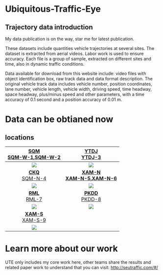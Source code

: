 # Ubiquitous-Traffic-Eye
## Trajectory data introduction
My data publication is on the way, star me for latest publication.

These datasets include quantities vehicle trajectories at several sites. The dataset is extracted from aerial videos. Labor work is used to ensure accuracy.
Each file is a group of sample, extracted on different sites and time, also in dynamic traffic conditions.

Data available for download from this website include: video files with object identification box, raw track data and data format description. The original vehicle track data includes vehicle number, position coordinates, lane number, vehicle length, vehicle width, driving speed, time headway, space headway, plus/minus speed and other parameters, with a time accuracy of 0.1 second and a position accuracy of 0.01 m.

# Data can be obtianed now

## locations

[<b>SQM</b><br />](https://github.com/Ruyi-Feng/Ubiquitous-Traffic-Eye/tree/UTE/datasets/SQM)[SQM-W-1](https://github.com/Ruyi-Feng/Ubiquitous-Traffic-Eye/tree/UTE/datasets/SQM/SQM-W-1),[SQM-W-2](https://github.com/Ruyi-Feng/Ubiquitous-Traffic-Eye/tree/UTE/datasets/SQM/SQM-W-2)  |  [ <b>YTDJ</b><br />YTDJ-3](https://github.com/Ruyi-Feng/Ubiquitous-Traffic-Eye/tree/UTE/datasets/YTDJ/YTDJ-3)
:-------------------------:|:-------------------------:
![](https://github.com/Ruyi-Feng/Ubiquitous-Traffic-Eye/tree/UTE/datasets/SQM/blurred-map.png) | ![](https://github.com/Ruyi-Feng/Ubiquitous-Traffic-Eye/tree/UTE/datasets/YTDJ/blurred-map.png)
[<b>CKQ</b><br />SQM-N-4](https://github.com/Ruyi-Feng/Ubiquitous-Traffic-Eye/tree/UTE/datasets/CKQ/SQM-N-4) | [<b>XAM-N<br />XAM-N-5,XAM-N-6](https://github.com/Ruyi-Feng/Ubiquitous-Traffic-Eye/tree/UTE/datasets/XAM-N)
![](https://github.com/Ruyi-Feng/Ubiquitous-Traffic-Eye/tree/UTE/datasets/CKQ/blurred-map.png) | ![](https://github.com/Ruyi-Feng/Ubiquitous-Traffic-Eye/tree/UTE/datasets/XAM-N/blurred-map.png)
| [<b>RML</b><br />RML-7](https://github.com/Ruyi-Feng/Ubiquitous-Traffic-Eye/tree/UTE/datasets/RML/RML-7) |  [<b>PKDD</b><br /> PKDD-8](https://github.com/Ruyi-Feng/Ubiquitous-Traffic-Eye/tree/UTE/datasets/PKDD/PKDD-8)
![](https://github.com/Ruyi-Feng/Ubiquitous-Traffic-Eye/tree/UTE/datasets/RML/blurred-map.png) |   ![](https://github.com/Ruyi-Feng/Ubiquitous-Traffic-Eye/tree/UTE/datasets/PKDD/blurred-map.jpg)
| [<b>XAM-S</b><br />XAM-S-9](https://github.com/Ruyi-Feng/Ubiquitous-Traffic-Eye/tree/UTE/datasets/XAM-S/XAM-S-9) | 
![](https://github.com/Ruyi-Feng/Ubiquitous-Traffic-Eye/tree/UTE/datasets/XAM-S/blurred-map.png) |



# Learn more about our work
UTE only includes my core work here, other teams share the results and related paper work to understand that you can visit:
http://seutraffic.com/#/
